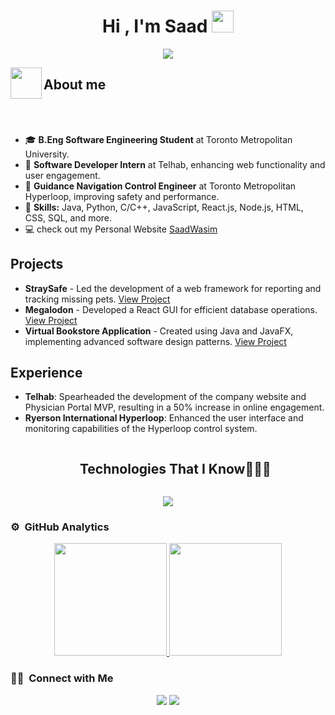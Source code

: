 <h1 align="center">Hi , I'm Saad <img src="https://media.giphy.com/media/TEnXkcsHrP4YedChhA/giphy.gif" width="35"></h1>
<p align="center">
  <a href="https://github.com/DenverCoder1/readme-typing-svg"><img src="https://readme-typing-svg.herokuapp.com?lines=Software+Developer;FullStack+Developer;Tech+Enthusiast%20|%20Algorithms%20|%20OOP%20;Always%20learning%20new%20things&center=true&width=500&height=50"></a>
</p>

<img align="left" src = "https://user-images.githubusercontent.com/63050133/156777293-72a6e681-2582-4a9d-ad92-09d1181d47c7.gif" width = 50px height=50px>
<h2 align="left" font-weight="bold">About me</h2>  
<br><br>
<ul>
  <li>🎓 <strong>B.Eng Software Engineering Student</strong> at Toronto Metropolitan University.</li>
  <li>💼 <strong>Software Developer Intern</strong> at Telhab, enhancing web functionality and user engagement.</li>
  <li>🚀 <strong>Guidance Navigation Control Engineer</strong> at Toronto Metropolitan Hyperloop, improving safety and performance.</li>
  <li>🔧 <strong>Skills:</strong> Java, Python, C/C++, JavaScript, React.js, Node.js, HTML, CSS, SQL, and more.</li>
  <li> 💻 check out my Personal Website <a href = "https://saadwasim.netlify.app/"> SaadWasim</a> </li>
</ul>

<h2>Projects</h2>
<ul>
  <li><strong>StraySafe</strong> - Led the development of a web framework for reporting and tracking missing pets. <a href="https://devpost.com/software/straysafe">View Project</a></li>
  <li><strong>Megalodon</strong> - Developed a React GUI for efficient database operations. <a href="https://devpost.com/software/megalodon">View Project</a></li>
  <li><strong>Virtual Bookstore Application</strong> - Created using Java and JavaFX, implementing advanced software design patterns. <a href="https://github.com/Verifiedz/BookStoreApplication">View Project</a></li>
</ul>

<h2>Experience</h2>
<ul>
  <li><strong>Telhab</strong>: Spearheaded the development of the company website and Physician Portal MVP, resulting in a 50% increase in online engagement.</li>
  <li><strong>Ryerson International Hyperloop</strong>: Enhanced the user interface and monitoring capabilities of the Hyperloop control system.</li>
</ul>

<div id="user-content-toc">
  <ul align="center">
    <summary><h2 style="display: inline-block">Technologies That I Know👨🏻‍💻</h2></summary>
  </ul>
</div>
<!--tech stack icons-->
<p align="center">
  <a href="https://skillicons.dev">
    <img src="https://skillicons.dev/icons?i=git,azure,css,discord,docker,figma,github,html,java,js,mongodb,mysql,nextjs,nodejs,postman,py,react,tailwind,ts,vscode,kubernetes&perline=14" />
  </a>
</p>

### ⚙️ &nbsp;GitHub Analytics

<p align="center">
<a href="https://github.com/Verifiedz">
  <img height="180em" src="https://github-readme-stats-eight-theta.vercel.app/api?username=Verifiedz&show_icons=true&theme=algolia&include_all_commits=true&count_private=true"/>
  <img height="180em" src="https://github-readme-stats-eight-theta.vercel.app/api/top-langs/?username=Verifiedz&layout=compact&langs_count=8&theme=algolia&include_all_commits=true&count_private=true"/>
</a>
</p>



  
  
  ### 🤝🏻 &nbsp;Connect with Me

<p align="center">
<a href="https://www.linkedin.com/in/saadwasim/"><img src="https://img.shields.io/badge/-Saad%20LInedin-0077B5?style=flat&logo=Linkedin&logoColor=white"/></a>
<a href="mailto:saadwasim1921@gmail.com"><img src="https://img.shields.io/badge/-saadwasim1921@gmail.com-D14836?style=flat&logo=Gmail&logoColor=white"/></a>
</p>
